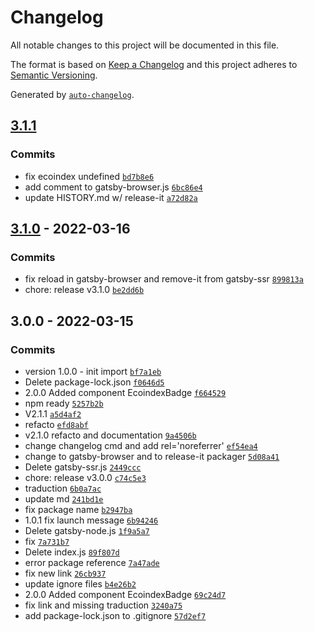 # Changelog

All notable changes to this project will be documented in this file.

The format is based on [Keep a Changelog](https://keepachangelog.com/en/1.0.0/)
and this project adheres to [Semantic Versioning](https://semver.org/spec/v2.0.0.html).

Generated by [`auto-changelog`](https://github.com/CookPete/auto-changelog).

## [3.1.1](https://github.com/NovaGaia/gatsby-plugin-ecoindexbadge/compare/3.1.0...3.1.1)

### Commits

- fix ecoindex undefined [`bd7b8e6`](https://github.com/NovaGaia/gatsby-plugin-ecoindexbadge/commit/bd7b8e6becf366c178596ff7bcef17503ce86b25)
- add comment to gatsby-browser.js [`6bc86e4`](https://github.com/NovaGaia/gatsby-plugin-ecoindexbadge/commit/6bc86e4975636f19a7808e8a150bb6ca81548ecf)
- update HISTORY.md w/ release-it [`a72d82a`](https://github.com/NovaGaia/gatsby-plugin-ecoindexbadge/commit/a72d82a0ed74fbed4a69024dfdbf9b761fdd4872)

## [3.1.0](https://github.com/NovaGaia/gatsby-plugin-ecoindexbadge/compare/3.0.0...3.1.0) - 2022-03-16

### Commits

- fix reload in gatsby-browser and remove-it from gatsby-ssr [`899813a`](https://github.com/NovaGaia/gatsby-plugin-ecoindexbadge/commit/899813ac2c265a3959e1c1b4c3a95bdecd2ff11b)
- chore: release v3.1.0 [`be2dd6b`](https://github.com/NovaGaia/gatsby-plugin-ecoindexbadge/commit/be2dd6bc0ecb9d732cbd086f3fd72d2781e0e3dd)

## 3.0.0 - 2022-03-15

### Commits

- version 1.0.0 - init import [`bf7a1eb`](https://github.com/NovaGaia/gatsby-plugin-ecoindexbadge/commit/bf7a1eb09e547114bcb15bee9f83325679137291)
- Delete package-lock.json [`f0646d5`](https://github.com/NovaGaia/gatsby-plugin-ecoindexbadge/commit/f0646d52e8ef26a46485f290fc6cff49c878b95d)
- 2.0.0 Added component EcoindexBadge [`f664529`](https://github.com/NovaGaia/gatsby-plugin-ecoindexbadge/commit/f66452935b12ba16f777add23c94172b7f5692c0)
- npm ready [`5257b2b`](https://github.com/NovaGaia/gatsby-plugin-ecoindexbadge/commit/5257b2b53d02fe7ff727e5527cf461c783edeb0d)
- V2.1.1 [`a5d4af2`](https://github.com/NovaGaia/gatsby-plugin-ecoindexbadge/commit/a5d4af239e75cd0ccce93295b1ddedbb2b064c37)
- refacto [`efd8abf`](https://github.com/NovaGaia/gatsby-plugin-ecoindexbadge/commit/efd8abf7fac22408bcd1f59ae77caf7d76cb9f02)
- v2.1.0 refacto and documentation [`9a4506b`](https://github.com/NovaGaia/gatsby-plugin-ecoindexbadge/commit/9a4506bca6f421e900403a4cc99b610786d5bd79)
- change changelog cmd and add rel='noreferrer' [`ef54ea4`](https://github.com/NovaGaia/gatsby-plugin-ecoindexbadge/commit/ef54ea4d0fa5eea01c0a99b5630b1bd76855f375)
- change to gatsby-browser and to release-it packager [`5d08a41`](https://github.com/NovaGaia/gatsby-plugin-ecoindexbadge/commit/5d08a41ef31ef2486f89facbdf4af7b9d707af0e)
- Delete gatsby-ssr.js [`2449ccc`](https://github.com/NovaGaia/gatsby-plugin-ecoindexbadge/commit/2449ccc17594ce53850066a058b26a053d2882ce)
- chore: release v3.0.0 [`c74c5e3`](https://github.com/NovaGaia/gatsby-plugin-ecoindexbadge/commit/c74c5e33c0b55116fc711db3644367e1d832af4b)
- traduction [`6b0a7ac`](https://github.com/NovaGaia/gatsby-plugin-ecoindexbadge/commit/6b0a7ac5186938636c258527fd7296b21fee4082)
- update md [`241bd1e`](https://github.com/NovaGaia/gatsby-plugin-ecoindexbadge/commit/241bd1edb51dce89c41051ff9c204d40a7e3be11)
- fix package name [`b2947ba`](https://github.com/NovaGaia/gatsby-plugin-ecoindexbadge/commit/b2947ba8c9ad87c6d320b1dea7dc37d919692f26)
- 1.0.1 fix launch message [`6b94246`](https://github.com/NovaGaia/gatsby-plugin-ecoindexbadge/commit/6b942467e4c066aac93f07acfd1ec89f9b97cec7)
- Delete gatsby-node.js [`1f9a5a7`](https://github.com/NovaGaia/gatsby-plugin-ecoindexbadge/commit/1f9a5a72071910fcca39ac48b68c0fd1c011850e)
- fix [`7a731b7`](https://github.com/NovaGaia/gatsby-plugin-ecoindexbadge/commit/7a731b7271b7143a4eac56b8ddb592b320bd8f71)
- Delete index.js [`89f807d`](https://github.com/NovaGaia/gatsby-plugin-ecoindexbadge/commit/89f807d81004ee9928fd79fa5ae9029bfdb960ab)
- error package reference [`7a47ade`](https://github.com/NovaGaia/gatsby-plugin-ecoindexbadge/commit/7a47adedb12523d5dfa4d32c9ae130500663c396)
- fix new link [`26cb937`](https://github.com/NovaGaia/gatsby-plugin-ecoindexbadge/commit/26cb937a0af56554ec5559ecc6bc2e2ca4bd6031)
- update ignore files [`b4e26b2`](https://github.com/NovaGaia/gatsby-plugin-ecoindexbadge/commit/b4e26b2eca41437f40030efea08e15515e1582ba)
- 2.0.0 Added component EcoindexBadge [`69c24d7`](https://github.com/NovaGaia/gatsby-plugin-ecoindexbadge/commit/69c24d7768931662025296ad432f43489cd3053f)
- fix link and missing traduction [`3240a75`](https://github.com/NovaGaia/gatsby-plugin-ecoindexbadge/commit/3240a75f632739b077b91b3798e84bdba577ec44)
- add package-lock.json to .gitignore [`57d2ef7`](https://github.com/NovaGaia/gatsby-plugin-ecoindexbadge/commit/57d2ef78f1e28aefb49a1194d81abb11a1ec937f)
